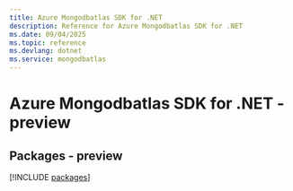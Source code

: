 ```yaml
---
title: Azure Mongodbatlas SDK for .NET
description: Reference for Azure Mongodbatlas SDK for .NET
ms.date: 09/04/2025
ms.topic: reference
ms.devlang: dotnet
ms.service: mongodbatlas
---
```

# Azure Mongodbatlas SDK for .NET - preview
## Packages - preview
[!INCLUDE [packages](mongodbatlas-index.md)]